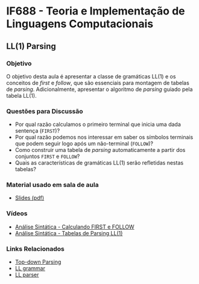 # IF688 - Teoria e Implementação de Linguagens Computacionais

## LL(1) Parsing

### Objetivo

O objetivo desta aula é apresentar a classe de gramáticas LL(1) e os conceitos de _first_ e _follow_, que são essenciais para montagem de tabelas de _parsing_. Adicionalmente, apresentar o algoritmo de _parsing_ guiado pela tabela LL(1).

### Questões para Discussão

- Por qual razão calculamos o primeiro terminal que inicia uma dada sentença (`FIRST`)? 
- Por qual razão podemos nos interessar em saber os símbolos terminais que podem seguir logo após um não-terminal (`FOLLOW`)?
- Como construir uma tabela de _parsing_ automaticamente a partir dos conjuntos `FIRST` e `FOLLOW`?
- Quais as características de gramáticas LL(1) serão refletidas nestas tabelas?

### Material usado em sala de aula

- [Slides (pdf)](https://drive.google.com/file/d/1_mS1IlyA8v-kwDYR86RNU6h4trFjlp47/view)

### Vídeos

- [Análise Sintática - Calculando FIRST e FOLLOW](https://www.youtube.com/watch?v=hIb0MNkv3sw&list=PLHoVp5NAbKJZanQ-2HnVc_REanYaSJ5bz&index=5)
- [Análise Sintática - Tabelas de Parsing LL(1)](https://www.youtube.com/watch?v=qohr0etEVEs&list=PLHoVp5NAbKJZanQ-2HnVc_REanYaSJ5bz&index=6)

### Links Relacionados

- [Top-down Parsing](https://en.wikipedia.org/wiki/Top-down_parsing)
- [LL grammar](https://en.wikipedia.org/wiki/LL_grammar)
- [LL parser](https://en.wikipedia.org/wiki/LL_parser)
